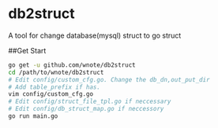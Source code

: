 # db2struct
A tool for change database(mysql) struct to go struct

##Get Start
```bash
go get -u github.com/wnote/db2struct
cd /path/to/wnote/db2struct
# Edit config/custom_cfg.go. Change the db_dn,out_put_dir 
# Add table_prefix if has.
vim config/custom_cfg.go
# Edit config/struct_file_tpl.go if neccessary
# Edit config/db_struct_map.go if neccessory
go run main.go
```